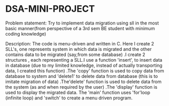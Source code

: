 # DSA-MINI-PROJECT

Problem statement: Try to implement data migration using sll in the most basic manner(from perspective of a 3rd sem BE student with minimum coding knowledge)

Description:
The code is menu-driven and written in C. Here I create 2 SLL's, one represents system in which data is migrated and the other contains data to be migrated (say,from some database) .I create 2 structures , each representing a SLL.I use a function 'insert', to insert data in database (due to my limited knowledge, instead of actually transporting data, I created this function) .The 'copy' function is used to copy data from database to system and 'delete1' to delete data from database (this is to imitate migration of data) .The'delete' function is used to delete data from the system (as and when required by the user) .The 'display' function is used to display the migrated data.
The 'main' function uses 'for'loop (infinite loop) and 'switch' to create a menu driven program.
